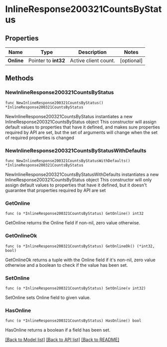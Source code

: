 # InlineResponse200321CountsByStatus

## Properties

Name | Type | Description | Notes
------------ | ------------- | ------------- | -------------
**Online** | Pointer to **int32** | Active client count. | [optional] 

## Methods

### NewInlineResponse200321CountsByStatus

`func NewInlineResponse200321CountsByStatus() *InlineResponse200321CountsByStatus`

NewInlineResponse200321CountsByStatus instantiates a new InlineResponse200321CountsByStatus object
This constructor will assign default values to properties that have it defined,
and makes sure properties required by API are set, but the set of arguments
will change when the set of required properties is changed

### NewInlineResponse200321CountsByStatusWithDefaults

`func NewInlineResponse200321CountsByStatusWithDefaults() *InlineResponse200321CountsByStatus`

NewInlineResponse200321CountsByStatusWithDefaults instantiates a new InlineResponse200321CountsByStatus object
This constructor will only assign default values to properties that have it defined,
but it doesn't guarantee that properties required by API are set

### GetOnline

`func (o *InlineResponse200321CountsByStatus) GetOnline() int32`

GetOnline returns the Online field if non-nil, zero value otherwise.

### GetOnlineOk

`func (o *InlineResponse200321CountsByStatus) GetOnlineOk() (*int32, bool)`

GetOnlineOk returns a tuple with the Online field if it's non-nil, zero value otherwise
and a boolean to check if the value has been set.

### SetOnline

`func (o *InlineResponse200321CountsByStatus) SetOnline(v int32)`

SetOnline sets Online field to given value.

### HasOnline

`func (o *InlineResponse200321CountsByStatus) HasOnline() bool`

HasOnline returns a boolean if a field has been set.


[[Back to Model list]](../README.md#documentation-for-models) [[Back to API list]](../README.md#documentation-for-api-endpoints) [[Back to README]](../README.md)


